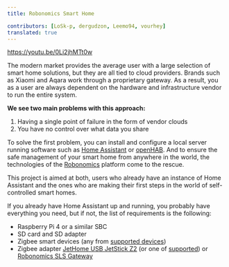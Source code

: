 ```yaml
---
title: Robonomics Smart Home

contributors: [LoSk-p, dergudzon, Leemo94, vourhey]
translated: true
---
```


https://youtu.be/0Li2jhMTt0w

The modern market provides the average user with a large selection of smart home solutions, but they are all tied to cloud
providers. Brands such as Xiaomi and Aqara work through a proprietary gateway. As a result, you as a user are always dependent
on the hardware and infrastructure vendor to run the entire system.

**We see two main problems with this approach:**

1. Having a single point of failure in the form of vendor clouds
2. You have no control over what data you share

To solve the first problem, you can install and configure a local server running software such as 
[Home Assistant](https://www.home-assistant.io/) or [openHAB](https://www.openhab.org/). And to ensure the safe management
of your smart home from anywhere in the world, the technologies of the [Robonomics](https://robonomics.network/) platform come to the rescue.

<robo-wiki-note type="note" title="Home Assistant x Robonomics">

  This project is aimed at both, users who already have an instance of Home Assistant and the ones who are making their
  first steps in the world of self-controlled smart homes.

</robo-wiki-note>

If you already have Home Assistant up and running, you probably have everything you need, but if not, the list of 
requirements is the following:

* Raspberry Pi 4 or a similar SBC
* SD card and SD adapter
* Zigbee smart devices (any from [supported devices](https://slsys.io/action/supported_devices.html))
* Zigbee adapter [JetHome USB JetStick Z2](https://jethome.ru/z2/) (or one of [supported](https://www.zigbee2mqtt.io/information/supported_adapters.html)) or [Robonomics SLS Gateway](https://easyeda.com/ludovich88/robonomics_sls_gateway_v01)


